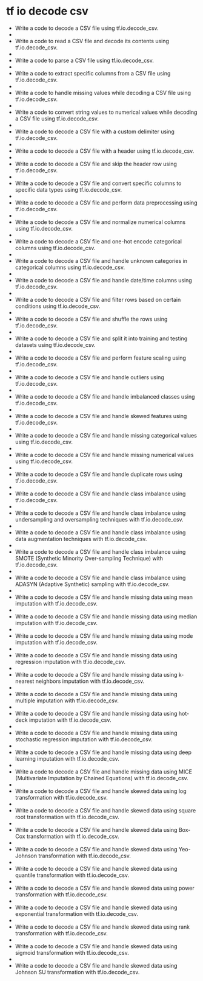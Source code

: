 # tf io decode csv

- Write a code to decode a CSV file using tf.io.decode_csv.
- 
- Write a code to read a CSV file and decode its contents using tf.io.decode_csv.
- 
- Write a code to parse a CSV file using tf.io.decode_csv.
- 
- Write a code to extract specific columns from a CSV file using tf.io.decode_csv.
- 
- Write a code to handle missing values while decoding a CSV file using tf.io.decode_csv.
- 
- Write a code to convert string values to numerical values while decoding a CSV file using tf.io.decode_csv.
- 
- Write a code to decode a CSV file with a custom delimiter using tf.io.decode_csv.
- 
- Write a code to decode a CSV file with a header using tf.io.decode_csv.
- 
- Write a code to decode a CSV file and skip the header row using tf.io.decode_csv.
- 
- Write a code to decode a CSV file and convert specific columns to specific data types using tf.io.decode_csv.
- 
- Write a code to decode a CSV file and perform data preprocessing using tf.io.decode_csv.
- 
- Write a code to decode a CSV file and normalize numerical columns using tf.io.decode_csv.
- 
- Write a code to decode a CSV file and one-hot encode categorical columns using tf.io.decode_csv.
- 
- Write a code to decode a CSV file and handle unknown categories in categorical columns using tf.io.decode_csv.
- 
- Write a code to decode a CSV file and handle date/time columns using tf.io.decode_csv.
- 
- Write a code to decode a CSV file and filter rows based on certain conditions using tf.io.decode_csv.
- 
- Write a code to decode a CSV file and shuffle the rows using tf.io.decode_csv.
- 
- Write a code to decode a CSV file and split it into training and testing datasets using tf.io.decode_csv.
- 
- Write a code to decode a CSV file and perform feature scaling using tf.io.decode_csv.
- 
- Write a code to decode a CSV file and handle outliers using tf.io.decode_csv.
- 
- Write a code to decode a CSV file and handle imbalanced classes using tf.io.decode_csv.
- 
- Write a code to decode a CSV file and handle skewed features using tf.io.decode_csv.
- 
- Write a code to decode a CSV file and handle missing categorical values using tf.io.decode_csv.
- 
- Write a code to decode a CSV file and handle missing numerical values using tf.io.decode_csv.
- 
- Write a code to decode a CSV file and handle duplicate rows using tf.io.decode_csv.
- 
- Write a code to decode a CSV file and handle class imbalance using tf.io.decode_csv.
- 
- Write a code to decode a CSV file and handle class imbalance using undersampling and oversampling techniques with tf.io.decode_csv.
- 
- Write a code to decode a CSV file and handle class imbalance using data augmentation techniques with tf.io.decode_csv.
- 
- Write a code to decode a CSV file and handle class imbalance using SMOTE (Synthetic Minority Over-sampling Technique) with tf.io.decode_csv.
- 
- Write a code to decode a CSV file and handle class imbalance using ADASYN (Adaptive Synthetic) sampling with tf.io.decode_csv.
- 
- Write a code to decode a CSV file and handle missing data using mean imputation with tf.io.decode_csv.
- 
- Write a code to decode a CSV file and handle missing data using median imputation with tf.io.decode_csv.
- 
- Write a code to decode a CSV file and handle missing data using mode imputation with tf.io.decode_csv.
- 
- Write a code to decode a CSV file and handle missing data using regression imputation with tf.io.decode_csv.
- 
- Write a code to decode a CSV file and handle missing data using k-nearest neighbors imputation with tf.io.decode_csv.
- 
- Write a code to decode a CSV file and handle missing data using multiple imputation with tf.io.decode_csv.
- 
- Write a code to decode a CSV file and handle missing data using hot-deck imputation with tf.io.decode_csv.
- 
- Write a code to decode a CSV file and handle missing data using stochastic regression imputation with tf.io.decode_csv.
- 
- Write a code to decode a CSV file and handle missing data using deep learning imputation with tf.io.decode_csv.
- 
- Write a code to decode a CSV file and handle missing data using MICE (Multivariate Imputation by Chained Equations) with tf.io.decode_csv.
- 
- Write a code to decode a CSV file and handle skewed data using log transformation with tf.io.decode_csv.
- 
- Write a code to decode a CSV file and handle skewed data using square root transformation with tf.io.decode_csv.
- 
- Write a code to decode a CSV file and handle skewed data using Box-Cox transformation with tf.io.decode_csv.
- 
- Write a code to decode a CSV file and handle skewed data using Yeo-Johnson transformation with tf.io.decode_csv.
- 
- Write a code to decode a CSV file and handle skewed data using quantile transformation with tf.io.decode_csv.
- 
- Write a code to decode a CSV file and handle skewed data using power transformation with tf.io.decode_csv.
- 
- Write a code to decode a CSV file and handle skewed data using exponential transformation with tf.io.decode_csv.
- 
- Write a code to decode a CSV file and handle skewed data using rank transformation with tf.io.decode_csv.
- 
- Write a code to decode a CSV file and handle skewed data using sigmoid transformation with tf.io.decode_csv.
- 
- Write a code to decode a CSV file and handle skewed data using Johnson SU transformation with tf.io.decode_csv.